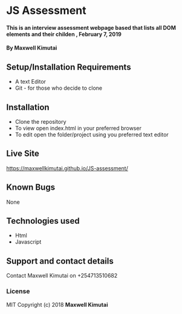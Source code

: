 # JS Assessment
#### This is an interview assessment webpage based that lists all DOM elements and their childen , February 7, 2019
#### By **Maxwell Kimutai**

## Setup/Installation Requirements
* A text Editor
* Git - for those who decide to clone

## Installation
* Clone the repository
* To view open index.html in your preferred browser
* To edit open the folder/project using you preferred text editor

## Live Site
https://maxwellkimutai.github.io/JS-assessment/

## Known Bugs
None

## Technologies used
* Html
* Javascript

## Support and contact details
Contact Maxwell Kimutai on +254713510682

### License
MIT
Copyright (c) 2018 **Maxwell Kimutai**
